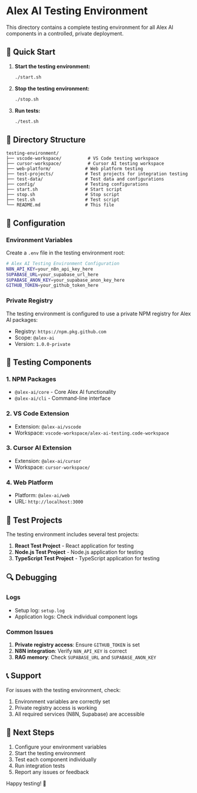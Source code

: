 # Alex AI Testing Environment

This directory contains a complete testing environment for all Alex AI components in a controlled, private deployment.

## 🚀 Quick Start

1. **Start the testing environment:**
   ```bash
   ./start.sh
   ```

2. **Stop the testing environment:**
   ```bash
   ./stop.sh
   ```

3. **Run tests:**
   ```bash
   ./test.sh
   ```

## 📁 Directory Structure

```
testing-environment/
├── vscode-workspace/          # VS Code testing workspace
├── cursor-workspace/          # Cursor AI testing workspace
├── web-platform/             # Web platform testing
├── test-projects/            # Test projects for integration testing
├── test-data/                # Test data and configurations
├── config/                   # Testing configurations
├── start.sh                  # Start script
├── stop.sh                   # Stop script
├── test.sh                   # Test script
└── README.md                 # This file
```

## 🔧 Configuration

### Environment Variables

Create a `.env` file in the testing environment root:

```bash
# Alex AI Testing Environment Configuration
N8N_API_KEY=your_n8n_api_key_here
SUPABASE_URL=your_supabase_url_here
SUPABASE_ANON_KEY=your_supabase_anon_key_here
GITHUB_TOKEN=your_github_token_here
```

### Private Registry

The testing environment is configured to use a private NPM registry for Alex AI packages:

- Registry: `https://npm.pkg.github.com`
- Scope: `@alex-ai`
- Version: `1.0.0-private`

## 🧪 Testing Components

### 1. NPM Packages
- `@alex-ai/core` - Core Alex AI functionality
- `@alex-ai/cli` - Command-line interface

### 2. VS Code Extension
- Extension: `@alex-ai/vscode`
- Workspace: `vscode-workspace/alex-ai-testing.code-workspace`

### 3. Cursor AI Extension
- Extension: `@alex-ai/cursor`
- Workspace: `cursor-workspace/`

### 4. Web Platform
- Platform: `@alex-ai/web`
- URL: `http://localhost:3000`

## 🎯 Test Projects

The testing environment includes several test projects:

1. **React Test Project** - React application for testing
2. **Node.js Test Project** - Node.js application for testing
3. **TypeScript Test Project** - TypeScript application for testing

## 🔍 Debugging

### Logs
- Setup log: `setup.log`
- Application logs: Check individual component logs

### Common Issues
1. **Private registry access**: Ensure `GITHUB_TOKEN` is set
2. **N8N integration**: Verify `N8N_API_KEY` is correct
3. **RAG memory**: Check `SUPABASE_URL` and `SUPABASE_ANON_KEY`

## 📞 Support

For issues with the testing environment, check:
1. Environment variables are correctly set
2. Private registry access is working
3. All required services (N8N, Supabase) are accessible

## 🚀 Next Steps

1. Configure your environment variables
2. Start the testing environment
3. Test each component individually
4. Run integration tests
5. Report any issues or feedback

Happy testing! 🎉
